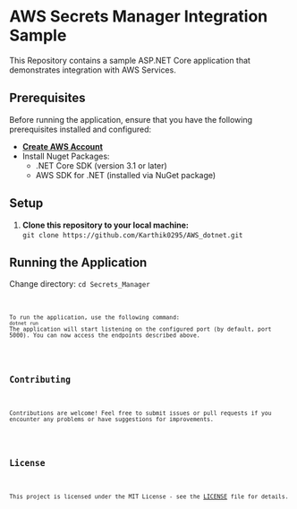 <!DOCTYPE html>
<html lang="en">
<head>
  <meta charset="UTF-8">
  <meta name="viewport" content="width=device-width, initial-scale=1.0">
</head>
<body>
  <h1>AWS Secrets Manager Integration Sample</h1>

  <p>This Repository contains a sample ASP.NET Core application that demonstrates integration with AWS Services.</p>

  <h2>Prerequisites</h2>
  <p>Before running the application, ensure that you have the following prerequisites installed and configured:</p>
  <ul>
    <li><a href="https://repost.aws/knowledge-center/create-and-activate-aws-account"><strong>Create AWS Account</strong></a></li>
    <li>Install Nuget Packages:
      <ul>
        <li>.NET Core SDK (version 3.1 or later)</li>
        <li>AWS SDK for .NET (installed via NuGet package)</li>
      </ul>
    </li>
  </ul>

  <h2>Setup</h2>
  <ol>
    <li><strong>Clone this repository to your local machine:</strong><br><code>git clone https://github.com/Karthik0295/AWS_dotnet.git</code></li>
  </ol>


  <h2>Running the Application</h2>
  <p>Change directory: <code>cd Secrets_Manager<code></p>
  <p>To run the application, use the following command:<br><code>dotnet run</code><br>The application will start listening on the configured port (by default, port 5000). You can now access the endpoints described above.</p>

  <h2>Contributing</h2>
  <p>Contributions are welcome! Feel free to submit issues or pull requests if you encounter any problems or have suggestions for improvements.</p>

  <h2>License</h2>
  <p>This project is licensed under the MIT License - see the <a href="LICENSE">LICENSE</a> file for details.</p>
</body>
</html>
